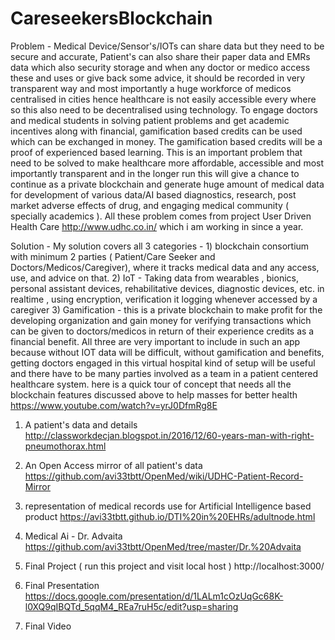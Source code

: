 # CareseekersBlockchain
Problem - Medical Device/Sensor's/IOTs can share data but they need to be secure and accurate, Patient's can also share their paper data and EMRs data which also security storage and when any doctor or medico access these and uses or give back some advice, it should be recorded in very transparent way and most importantly a huge workforce of medicos centralised in cities hence healthcare is not easily accessible every where so this also need to be decentralised using technology. To engage doctors and medical students in solving patient problems and get academic incentives along with financial, gamification based credits can be used which can be exchanged in money. The gamification based credits will be a proof of experienced based learning. This is an important problem that need to be solved to make healthcare more affordable, accessible and most importantly transparent and in the longer run this will give a chance to continue as a private blockchain and generate huge amount of medical data for development of various data/AI based diagnostics, research, post market adverse effects of drug, and engaging medical community ( specially academics ). All these problem comes from project   User Driven Health Care http://www.udhc.co.in/ which i am working in since a year.

Solution - My solution covers all 3 categories - 1) blockchain consortium with minimum 2 parties ( Patient/Care Seeker and Doctors/Medicos/Caregiver), where it tracks medical data and any access, use, and advice on that. 2) IoT - Taking data from wearables , bionics, personal assistant devices, rehabilitative devices, diagnostic devices, etc. in realtime , using encryption,  verification it logging whenever accessed by a caregiver 3) Gamification - this is a private blockchain to make profit for the developing organization and gain money for verifying transactions which can be given to doctors/medicos in return of their experience credits as a financial benefit. All three are very important to include in such an app because without IOT data will be difficult, without gamification and benefits, getting doctors engaged in this virtual hospital kind of setup will be useful and there have to be many parties involved as a team in a patient centered healthcare system. here is a quick tour of concept that needs all the blockchain features discussed above to help masses for better health https://www.youtube.com/watch?v=yrJ0DfmRg8E  


1) A patient's data and details
http://classworkdecjan.blogspot.in/2016/12/60-years-man-with-right-pneumothorax.html 

2) An Open Access mirror of all patient's data
https://github.com/avi33tbtt/OpenMed/wiki/UDHC-Patient-Record-Mirror

3) representation of medical records use for Artificial Intelligence based product
https://avi33tbtt.github.io/DTI%20in%20EHRs/adultnode.html

4) Medical Ai - Dr. Advaita
https://github.com/avi33tbtt/OpenMed/tree/master/Dr.%20Advaita

5) Final Project ( run this project and visit local host )
http://localhost:3000/

6) Final Presentation 
https://docs.google.com/presentation/d/1LALm1cOzUqGc68K-l0XQ9qIBQTd_5qqM4_REa7ruH5c/edit?usp=sharing

7) Final Video 

